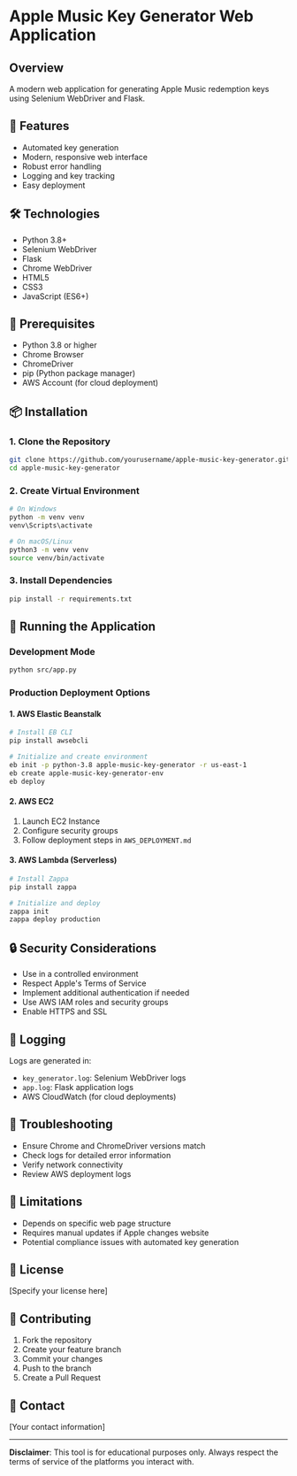 # Apple Music Key Generator Web Application

## Overview
A modern web application for generating Apple Music redemption keys using Selenium WebDriver and Flask.

## 🚀 Features
- Automated key generation
- Modern, responsive web interface
- Robust error handling
- Logging and key tracking
- Easy deployment

## 🛠 Technologies
- Python 3.8+
- Selenium WebDriver
- Flask
- Chrome WebDriver
- HTML5
- CSS3
- JavaScript (ES6+)

## 🔧 Prerequisites
- Python 3.8 or higher
- Chrome Browser
- ChromeDriver
- pip (Python package manager)
- AWS Account (for cloud deployment)

## 📦 Installation

### 1. Clone the Repository
```bash
git clone https://github.com/yourusername/apple-music-key-generator.git
cd apple-music-key-generator
```

### 2. Create Virtual Environment
```bash
# On Windows
python -m venv venv
venv\Scripts\activate

# On macOS/Linux
python3 -m venv venv
source venv/bin/activate
```

### 3. Install Dependencies
```bash
pip install -r requirements.txt
```

## 🚀 Running the Application

### Development Mode
```bash
python src/app.py
```

### Production Deployment Options

#### 1. AWS Elastic Beanstalk
```bash
# Install EB CLI
pip install awsebcli

# Initialize and create environment
eb init -p python-3.8 apple-music-key-generator -r us-east-1
eb create apple-music-key-generator-env
eb deploy
```

#### 2. AWS EC2
1. Launch EC2 Instance
2. Configure security groups
3. Follow deployment steps in `AWS_DEPLOYMENT.md`

#### 3. AWS Lambda (Serverless)
```bash
# Install Zappa
pip install zappa

# Initialize and deploy
zappa init
zappa deploy production
```

## 🔒 Security Considerations
- Use in a controlled environment
- Respect Apple's Terms of Service
- Implement additional authentication if needed
- Use AWS IAM roles and security groups
- Enable HTTPS and SSL

## 📝 Logging
Logs are generated in:
- `key_generator.log`: Selenium WebDriver logs
- `app.log`: Flask application logs
- AWS CloudWatch (for cloud deployments)

## 🐛 Troubleshooting
- Ensure Chrome and ChromeDriver versions match
- Check logs for detailed error information
- Verify network connectivity
- Review AWS deployment logs

## 🚧 Limitations
- Depends on specific web page structure
- Requires manual updates if Apple changes website
- Potential compliance issues with automated key generation

## 📄 License
[Specify your license here]

## 🤝 Contributing
1. Fork the repository
2. Create your feature branch
3. Commit your changes
4. Push to the branch
5. Create a Pull Request

## 📧 Contact
[Your contact information]

---

**Disclaimer**: This tool is for educational purposes only. Always respect the terms of service of the platforms you interact with.
